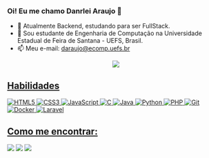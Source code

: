 ### Oi! Eu me chamo Danrlei Araujo 👋

- 🔭 Atualmente Backend, estudando para ser FullStack.
- 🌱 Sou estudante de Engenharia de Computação na Universidade Estadual de Feira de Santana - UEFS, Brasil.
- 📫 Meu e-mail: daraujo@ecomp.uefs.br

<div align="center">
  <a href="https://github.com/danrleiaraujo">
  <picture>
    <source
      srcset="https://github-readme-stats.vercel.app/api?username=danrleiaraujo&show_icons=true&theme=dracula"
      media="(prefers-color-scheme: dark)"
    />
    <source
      srcset="https://github-readme-stats.vercel.app/api?username=danrleiaraujo&show_icons=true"
      media="(prefers-color-scheme: light), (prefers-color-scheme: no-preference)"
    />
  <img src="https://github-readme-stats.vercel.app/api?username=danrleiaraujo&show_icons=true" />
</picture>
</div>

## Habilidades
![HTML5](https://img.shields.io/badge/HTML5-E34F26?style=for-the-badge&logo=html5&logoColor=white)
![CSS3](https://img.shields.io/badge/CSS3-1572B6?style=for-the-badge&logo=css3&logoColor=white)
![JavaScript](https://img.shields.io/badge/JavaScript-F7DF1E?style=for-the-badge&logo=javascript&logoColor=white)
![C](https://img.shields.io/badge/c-original.svg?style=for-the-badge&logo=C&logoColor=white)
![Java](https://img.shields.io/badge/Java-000?style=for-the-badge&logo=openjdk)
![Python](https://img.shields.io/badge/python-306998.svg?style=for-the-badge&logo=python&logoColor=white)
![PHP](https://img.shields.io/badge/PHP-787cb5?style=for-the-badge&logo=php&logoColor=white)
![Git](https://img.shields.io/badge/GIT-E44C30?style=for-the-badge&logo=git&logoColor=white)
![Docker](https://img.shields.io/badge/Docker-0db7ed?style=for-the-badge&logo=Docker&logoColor=white)
![Laravel](https://img.shields.io/badge/Laravel-F05340?style=for-the-badge&logo=Laravel&logoColor=white)
  
## Como me encontrar:
  <a href= "https://www.linkedin.com/in/danrlei-araujo-765b931b0"> <img src="https://img.shields.io/badge/-LinkedIn-%230077B5?style=for-the-badge&logo=linkedin&logoColor=white" target="_blank"></a> 
  <a href="https://instagram.com/danrlei_araujo" target="_blank"><img src="https://img.shields.io/badge/-Instagram-%23E4405F?style=for-the-badge&logo=instagram&logoColor=white" target="_blank"></a>
  <a href = "mailto:daraujo@ecomp.uefs.br"><img src="https://img.shields.io/badge/-Gmail-%23333?style=for-the-badge&logo=gmail&logoColor=white" target="_blank"></a>
